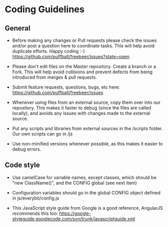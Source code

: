 Coding Guidelines
========

General
-------------

* Before making any changes or Pull requests please check the issues and/or post a question here to coordinate tasks. This will help avoid duplicate efforts. Happy coding :-)
https://github.com/puffball/freebeer/issues?state=open

* Please don't edit files on the Master repository. Create a branch or a Fork. This will help avoid collisions and prevent defects from being introduced from merges & pull requests.

* Submit feature requests, questions, bugs, etc here:
https://github.com/puffball/freebeer/issues

* Whenever using files from an external source, copy them over into our repository. This makes it faster to debug (since the files are called locally), and avoids any issues with changes made to the external source.

* Put any scripts and libraries from external sources in the /scripts folder. Our own scripts can go in /js

* Use non-minified versions whenever possible, as this makes it easier to debug errors.

Code style
-------------
* Use camelCase for variable names, except classes, which should be "new ClassName()", and the CONFIG global (see next item)

* Configuration variables should go in the global CONFIG object defined in js/everybit/config.js

* This JavaScript style guide from Google is a good reference, AngularJS recommends this too:
https://google-styleguide.googlecode.com/svn/trunk/javascriptguide.xml



